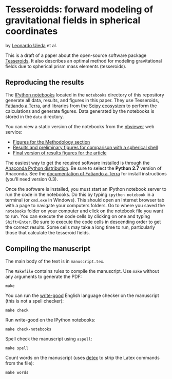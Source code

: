 # Tesseroidds: forward modeling of gravitational fields in spherical coordinates

by [Leonardo Uieda](http://www.leouieda.com/) et al.

This is a draft of a paper about the open-source software package
[Tesseroids](http://tesseroids.leouieda.com).
It also describes an optimal method for modeling gravitational
fields due to spherical prism mass elements (tesseroids).

## Reproducing the results

The [IPython notebooks](http://ipython.org/notebook.html) located in the
`notebooks` directory of this repository
generate all data, results, and figures in this paper.
They use Tesseroids, [Fatiando a Terra](http://fatiando.org),
and libraries from the [Scipy ecosystem](http://scipy.org/)
to perform the calculations and generate figures.
Data generated by the notebooks is stored in the `data` directory.

You can view a static version of the notebooks from the
[nbviewer](http://nbviewer.ipython.org/) web service:

* [Figures for the Methodology section](http://nbviewer.ipython.org/github/pinga-lab/paper-tesseroids/blob/master/notebooks/methods_figures.ipynb)
* [Results and preliminary figures for comparison with a spherical shell](http://nbviewer.ipython.org/github/pinga-lab/paper-tesseroids/blob/master/notebooks/tesseroid_vs_spherical_shell.ipynb)
* [Final version of results figures for the article](http://nbviewer.ipython.org/github/pinga-lab/paper-tesseroids/blob/master/notebooks/results-figures.ipynb)

The easiest way to get the required software installed is through the
[Anaconda Python distribution](http://continuum.io/downloads).
Be sure to select the **Python 2.7** version of Anaconda.
See the [documentation of Fatiando a
Terra](http://fatiando.github.io/install.html) for install instructions
(you'll need version 0.3).

Once the software is installed, you must start an IPython notebook server to
run the code in the notebooks.
Do this by typing `ipython notebook` in a terminal (or `cmd.exe` in Windows).
This should open an Internet browser tab with a page to navigate your computers
folders.
Go to where you saved the `notebooks` folder on your computer and click on
the notebook file you want to run.
You can execute the code cells by clicking on one and typing `Shift+Enter`.
Be sure to execute the code cells in descending order to get the correct
results.
Some cells may take a long time to run, particularly those that calculate the
tesseroid fields.

## Compiling the manuscript

The main body of the text is in `manuscript.tex`.

The `Makefile` contains rules to compile the manuscript. Use `make` without any
arguments to generate the PDF:

    make

You can run the [write-good](https://github.com/btford/write-good)
English language checker on the manuscript
(this is not a spell checker):

    make check

Run write-good on the IPython notebooks:

    make check-notebooks

Spell check the manuscript using `aspell`:

    make spell

Count words on the manuscript
(uses [detex](http://www.ctan.org/tex-archive/support/detex)
to strip the Latex commands from the file):

    make words

